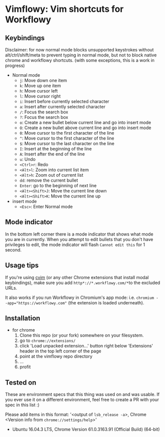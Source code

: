 Vimflowy: Vim shortcuts for Workflowy
=====================================

Keybindings
-----------

Disclaimer: for now normal mode blocks unsupported keystrokes without alt/ctrl/shift/meta to prevent typing in normal mode, but not to block native chrome and workflowy shortcuts. (with some exceptions, this is a work in progress)

* Normal mode
    - `j`: Move down one item
    - `k`: Move up one item
    - `h`: Move cursor left
    - `l`: Move cursor right
    - `i`: Insert before currently selected character
    - `a`: Insert after currently selected character
    - `/`: Focus the search box
    - `?`: Focus the search box
    - `o`: Create a new bullet below current line and go into insert mode
    - `O`: Create a new bullet above current line and go into insert mode
    - `0`: Move cursor to the first character of the line
    - `^`: Move cursor to the first character of the line
    - `$`: Move cursor to the last character on the line
    - `I`: Insert at the beginning of the line
    - `A`: Insert after the end of the line
    - `u`: Undo
    - `<Ctrl>r`: Redo
    - `<Alt>l`: Zoom into current list item
    - `<Alt>h`: Zoom out of current list
    - `dd`: remove the current bullet
    - `Enter`: go to the beginning of next line
    - `<Alt><Shift>J`: Move the current line down
    - `<Alt><Shift>K`: Move the current line up
* insert mode
    - `<Esc>`: Enter Normal mode

Mode indicator
--------------

In the bottom left corner there is a mode indicator that shows what mode you are in currently. 
When you attempt to edit bullets that you don't have privileges to edit, the mode indicator will flash `Cannot edit this` for 1 second.

Usage tips
----------

If you're using [cvim](https://chrome.google.com/webstore/detail/cvim/ihlenndgcmojhcghmfjfneahoeklbjjh) (or any other Chrome extensions that install modal keybindings), make sure you add `http*://*.workflowy.com/*`to the excluded URLs.

It also works if you run Workflowy in Chromium's app mode: i.e. `chromium --app="https://workflowy.com"` (the extension is loaded underneath).

Installation
------------

* for chrome
  1. Clone this repo (or your fork) somewhere on your filesystem. 
  2. go to `chrome://extensions/`
  3. click 'Load unpacked extension...' button right below 'Extensions' header in the top left corner of the page
  4. point at the vimflowy repo directory
  5. ...
  6. profit

Tested on
---------

These are environment specs that this thing was used on and was usable. If you ever use it on a different environment, feel free to create a PR with your spec in this list :)

Please add items in this format: '<output of `lsb_release -a`>, Chrome <Version info from `chrome://settings/help`>'

* Ubuntu 16.04.3 LTS, Chrome Version 61.0.3163.91 (Official Build) (64-bit)
